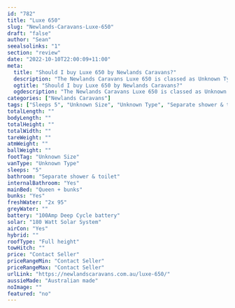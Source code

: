 ```yaml
---
id: "782"
title: "Luxe 650"
slug: "Newlands-Caravans-Luxe-650"
draft: "false"
author: "Sean"
seealsolinks: "1"
section: "review"
date: "2022-10-10T22:00:09+11:00"
meta:
  title: "Should I buy Luxe 650 by Newlands Caravans?"
  description: "The Newlands Caravans Luxe 650 is classed as Unknown Type, and sleeps 5 people. It is Australian made and comes in at Unknown Size. It generally has Separate shower & toilet."
  ogtitle: "Should I buy Luxe 650 by Newlands Caravans?"
  ogdescription: "The Newlands Caravans Luxe 650 is classed as Unknown Type, and sleeps 5 people. It is Australian made and comes in at Unknown Size. It generally has Separate shower & toilet."
categories: ["Newlands Caravans"]
tags: ["Sleeps 5", "Unknown Size", "Unknown Type", "Separate shower & toilet", "Full height", "Price Unknown", "Australian made"]
totalLength: ""
bodyLength: ""
totalHeight: ""
totalWidth: ""
tareWeight: ""
atmWeight: ""
ballWeight: ""
footTag: "Unknown Size"
vanType: "Unknown Type"
sleeps: "5"
bathroom: "Separate shower & toilet"
internalBathroom: "Yes"
mainBed: "Queen + bunks"
bunks: "Yes"
freshWater: "2x 95"
greyWater: ""
battery: "100Amp Deep Cycle battery"
solar: "180 Watt Solar System"
airCon: "Yes"
hybrid: ""
roofType: "Full height"
towHitch: ""
price: "Contact Seller"
priceRangeMin: "Contact Seller"
priceRangeMax: "Contact Seller"
urlLink: "https://newlandscaravans.com.au/luxe-650/"
aussieMade: "Australian made"
noImage: ""
featured: "no"
---
```

